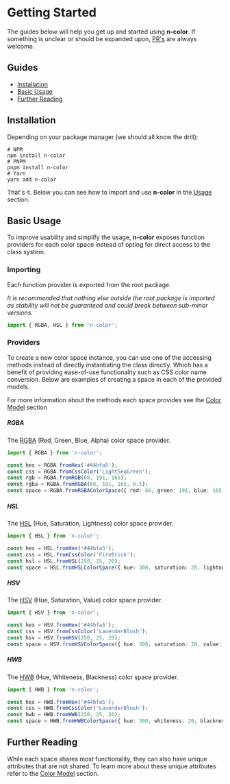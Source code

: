 # Getting Started

The guides below will help you get up and started using **n-color**. If something is unclear or should be expanded upon, [PR's](https://github.com/SkinnyPeteTheGiraffe/n-color/pulls) are always welcome.

## Guides
* [Installation](#installation)
* [Basic Usage](#usage)
* [Further Reading](#further-reading)


## Installation
Depending on your package manager (we should all know the drill):
```shell
# NPM
npm install n-color
# PNPM
pnpm install n-color
# Yarn
yarn add n-color
```

That's it. Below you can see how to import and use **n-color** in the [Usage](#usage) section.

## Basic Usage
To improve usability and simplify the usage, **n-color** exposes function providers for each color space instead
of opting for direct access to the class system.

### Importing
Each function provider is exported from the root package.

_It is recommended that nothing else outside the root package is imported as stability will not be guaranteed and
could break between sub-minor versions._
```ts
import { RGBA, HSL } from 'n-color';
```

### Providers
To create a new color space instance, you can use one of the accessing methods instead of directly instantiating the 
class directly. Which has a benefit of providing ease-of-use functionality such as CSS color name conversion. Below are
examples of creating a space in each of the provided models.

For more information about the methods each space provides see the [Color Model](/models.md#base-color-space) section

##### RGBA
The [RGBA](https://en.wikipedia.org/wiki/RGB_color_spaces) (Red, Green, Blue, Alpha) color space provider.
```ts
import { RGBA } from 'n-color';

const hex = RGBA.fromHex('#44bfa5');
const css = RGBA.fromCssColor('LightSeaGreen');
const rgb = RGBA.fromRGB(68, 191, 165);
const rgba = RGBA.fromRGBA(68, 191, 165, 0.5);
const space = RGBA.fromRGBAColorSpace({ red: 68, green: 191, blue: 165, alpha: 0.5});
```

##### HSL
The [HSL](https://en.wikipedia.org/wiki/HSL_and_HSV) (Hue, Saturation, Lightness) color space provider.
```ts
import { HSL } from 'n-color';

const hex = HSL.fromHex('#44bfa5');
const css = HSL.fromCssColor('FireBrick');
const hsl = HSL.fromHSL(250, 25, 20);
const space = HSL.fromHSLColorSpace({ hue: 300, saturation: 20, lightness: 10 });
```

##### HSV
The [HSV](https://en.wikipedia.org/wiki/HSL_and_HSV) (Hue, Saturation, Value) color space provider.
```ts
import { HSV } from 'n-color';

const hex = HSV.fromHex('#44bfa5');
const css = HSV.fromCssColor('LavenderBlush');
const hsv = HSV.fromHSV(250, 25, 20);
const space = HSV.fromHSVColorSpace({ hue: 300, saturation: 20, value: 10 });
```

##### HWB
The [HWB](https://en.wikipedia.org/wiki/HWB_color_model) (Hue, Whiteness, Blackness) color space provider.
```ts
import { HWB } from 'n-color';

const hex = HWB.fromHex('#44bfa5');
const css = HWB.fromCssColor('LavenderBlush');
const hwb = HWB.fromHWB(250, 25, 20);
const space = HWB.fromHWBColorSpace({ hue: 300, whiteness: 20, blackness: 10 });
```

## Further Reading
While each space shares most functionality, they can also have unique attributes that are not shared. To learn more about
these unique attributes refer to the [Color Model](/models.md) section.
